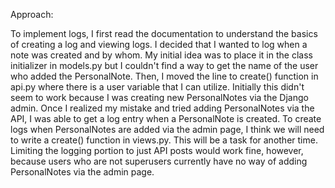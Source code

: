 
Approach:

To implement logs, I first read the documentation to understand the basics of creating a log and viewing logs. I decided that I wanted to log when a note was created and by whom. My initial idea was to place it in the class initializer in models.py but I couldn't find a way to get the name of the user who added the PersonalNote. Then, I moved the line to create() function in api.py where there is a user variable that I can utilize. Initially this didn't seem to work because I was creating new PersonalNotes via the Django admin. Once I realized my mistake and tried adding PersonalNotes via the API, I was able to get a log entry when a PersonalNote is created. To create logs when PersonalNotes are added via the admin page, I think we will need to write a create() function in views.py. This will be a task for another time. Limiting the logging portion to just API posts would work fine, however, because users who are not superusers currently have no way of adding PersonalNotes via the admin page.

